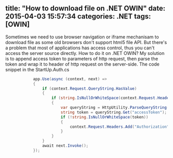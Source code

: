 title: "How to download file on .NET OWIN"
date: 2015-04-03 15:57:34
categories: .NET
tags: [OWIN]
---
Sometimes we need to use browser navigation or iframe mechanisam to download file as some old browsers don't support html5 file API. But there's a problem that most of applications has access control, thus you can't access the server source directly. How to do it on .NET OWIN? My solution is to append access token to parameters of http request, then parse the token and wrap it to header of http request on the server-side.
The code snippet in the StartUp.Auth.cs
```cs
            app.Use(async (context, next) =>
            {
                if (context.Request.QueryString.HasValue)
                {
                    if (string.IsNullOrWhiteSpace(context.Request.Headers.Get("Authorization")))
                    {
                        var queryString = HttpUtility.ParseQueryString(context.Request.QueryString.Value);
                        string token = queryString.Get("accessToken");
                        if (!string.IsNullOrWhiteSpace(token))
                        {
                            context.Request.Headers.Add("Authorization", new[] { string.Format("Bearer {0}", token) });
                        }
                    }
                }
                await next.Invoke();
            });

```